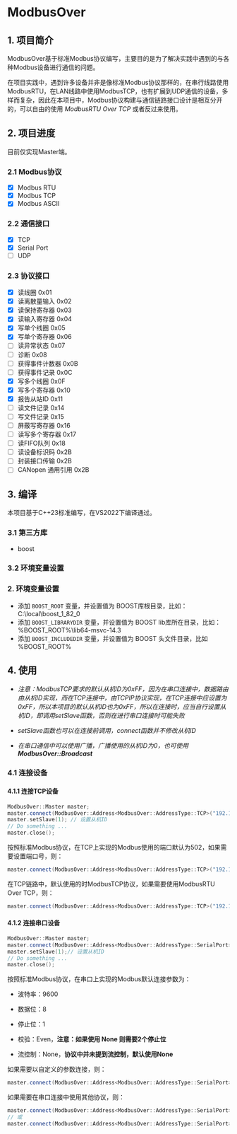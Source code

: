 # ModbusOver

## 1. 项目简介

​	ModbusOver基于标准Modbus协议编写，主要目的是为了解决实践中遇到的与各种Modbus设备进行通信的问题。

​	在项目实践中，遇到许多设备并非是像标准Modbus协议那样的，在串行线路使用ModbusRTU，在LAN线路中使用ModbusTCP，也有扩展到UDP通信的设备，多样而复杂，因此在本项目中，Modbus协议构建与通信链路接口设计是相互分开的，可以自由的使用 *ModbusRTU Over TCP* 或者反过来使用。

## 2. 项目进度

目前仅实现Master端。

### 2.1 Modbus协议

- [x] Modbus RTU
- [x] Modbus TCP
- [x] Modbus ASCII

### 2.2 通信接口

- [x] TCP
- [x] Serial Port
- [ ] UDP

### 2.3 协议接口

- [x] 读线圈 0x01
- [x] 读离散量输入 0x02
- [x] 读保持寄存器 0x03
- [x] 读输入寄存器 0x04
- [x] 写单个线圈 0x05
- [x] 写单个寄存器 0x06
- [ ] 读异常状态 0x07
- [ ] 诊断 0x08
- [ ] 获得事件计数器 0x0B
- [ ] 获得事件记录 0x0C
- [x] 写多个线圈 0x0F
- [x] 写多个寄存器 0x10
- [x] 报告从站ID 0x11
- [ ] 读文件记录 0x14
- [ ] 写文件记录 0x15
- [ ] 屏蔽写寄存器 0x16
- [ ] 读写多个寄存器 0x17
- [ ] 读FIFO队列 0x18
- [ ] 读设备标识码 0x2B
- [ ] 封装接口传输 0x2B
- [ ] CANopen 通用引用 0x2B

## 3. 编译

本项目基于C++23标准编写，在VS2022下编译通过。

### 3.1 第三方库

* boost

### 3.2 环境变量设置

### 2. 环境变量设置

* 添加 ```BOOST_ROOT``` 变量，并设置值为 BOOST库根目录，比如：C:\local\boost_1_82_0
* 添加 ```BOOST_LIBRARYDIR``` 变量，并设置值为 BOOST lib库所在目录，比如：%BOOST_ROOT%\lib64-msvc-14.3
* 添加 ```BOOST_INCLUDEDIR``` 变量，并设置值为 BOOST 头文件目录，比如 %BOOST_ROOT%

## 4. 使用

* *注意：ModbusTCP要求的默认从机ID为0xFF，因为在串口连接中，数据路由由从机ID实现，而在TCP连接中，由TCPIP协议实现，在TCP连接中应设置为0xFF，所以本项目的默认从机ID也为0xFF，所以在连接时，应当自行设置从机ID，即调用setSlave函数，否则在进行串口连接时可能失败*

* *setSlave函数也可以在连接前调用，connect函数并不修改从机ID*

* *在串口通信中可以使用广播，广播使用的从机ID为0，也可使用**ModbusOver::Broadcast***

### 4.1 连接设备

#### 4.1.1 连接TCP设备

``` cpp
ModbusOver::Master master;
master.connect(ModbusOver::Address<ModbusOver::AddressType::TCP>("192.168.1.150"));
master.setSlave(1); // 设置从机ID
// Do something ...
master.close();
```

按照标准Modbus协议，在TCP上实现的Modbus使用的端口默认为502，如果需要设置端口号，则：

```cpp
master.connect(ModbusOver::Address<ModbusOver::AddressType::TCP>("192.168.1.150", 5000));
```

在TCP链路中，默认使用的时ModbusTCP协议，如果需要使用ModbusRTU Over TCP，则：

```cpp
master.connect(ModbusOver::Address<ModbusOver::AddressType::TCP>("192.168.1.150", 5000, ModbusOver::ModbusProtocol::ModbusRTU));
```

#### 4.1.2 连接串口设备

```cpp
ModbusOver::Master master;
master.connect(ModbusOver::Address<ModbusOver::AddressType::SerialPort>("COM5"));
master.setSlave(1);// 设置从机ID
// Do something ...
master.close();
```

按照标准Modbus协议，在串口上实现的Modbus默认连接参数为：

* 波特率：9600
* 数据位：8
* 停止位：1
* 校验：Even，**注意：如果使用 None 则需要2个停止位**

* 流控制：None，**协议中并未提到流控制，默认使用None**

如果需要以自定义的参数连接，则：

```cpp
master.connect(ModbusOver::Address<ModbusOver::AddressType::SerialPort>("COM5", 9600, ModbusOver::DataBits::Data8, ModbusOver::FlowControl::None, ModbusOver::Parity::Even, ModbusOver::StopBits::One));
```

如果需要在串口连接中使用其他协议，则：

```cpp
master.connect(ModbusOver::Address<ModbusOver::AddressType::SerialPort>("COM5", ModbusOver::ModbusProtocol::ModbusRTU);
// 或
master.connect(ModbusOver::Address<ModbusOver::AddressType::SerialPort>("COM5", 9600, ModbusOver::DataBits::Data8, ModbusOver::FlowControl::None, ModbusOver::Parity::Even, ModbusOver::StopBits::One, ModbusOver::ModbusProtocol::ModbusRTU));
```

